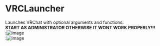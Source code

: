 # VRCLauncher
Launches VRChat with optional arguments and functions.<br/>
**START AS ADMINISTRATOR OTHERWISE IT WONT WORK PROPERLY!!!**<br/>
:![image](https://user-images.githubusercontent.com/105979511/198198758-cd98644c-31bb-46fc-afcf-f6968f867821.png)<br/>
:![image](https://user-images.githubusercontent.com/105979511/198198697-cba05147-8082-4e9e-94c7-00edd659a600.png)

